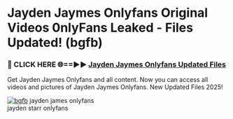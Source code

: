 # Jayden Jaymes Onlyfans Original Videos 0nlyFans Leaked - Files Updated! (bgfb)

<h3>🔴 CLICK HERE 🌐==►► <a href="https://tinyurl.com/2jnfzry5" rel="nofollow">Jayden Jaymes Onlyfans Updated Files</a></h3>

Get Jayden Jaymes Onlyfans and all content. Now you can access all videos and pictures of Jayden Jaymes Onlyfans. New Updated Files 2025!

[![bgfb](https://i.imgur.com/GyGTBgg.gif)](https://tinyurl.com/2jnfzry5)
jayden james onlyfans<br>
jayden starr onlyfans